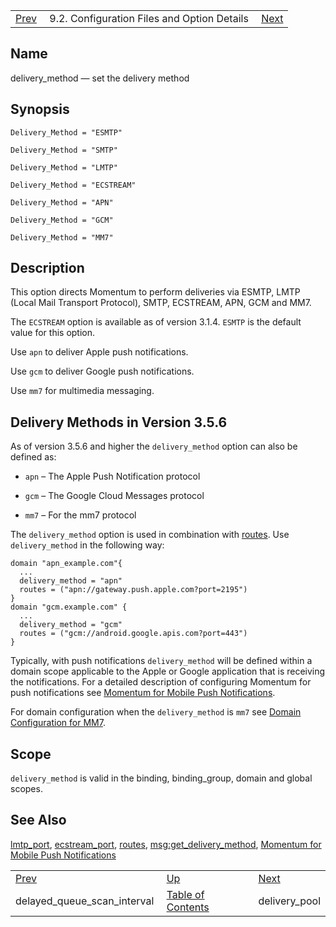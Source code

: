 |     |     |     |
| --- | --- | --- |
| [Prev](conf.ref.delayed_queue_scan_interval)  | 9.2. Configuration Files and Option Details |  [Next](conf.ref.delivery_pool.php) |

<a name="conf.ref.delivery_method"></a>
## Name

delivery_method — set the delivery method

## Synopsis

`Delivery_Method = "ESMTP"`

`Delivery_Method = "SMTP"`

`Delivery_Method = "LMTP"`

`Delivery_Method = "ECSTREAM"`

`Delivery_Method = "APN"`

`Delivery_Method = "GCM"`

`Delivery_Method = "MM7"`

<a name="idp8893536"></a>
## Description

This option directs Momentum to perform deliveries via ESMTP, LMTP (Local Mail Transport Protocol), SMTP, ECSTREAM, APN, GCM and MM7.

The `ECSTREAM` option is available as of version 3.1.4\. `ESMTP` is the default value for this option.

Use `apn` to deliver Apple push notifications.

Use `gcm` to deliver Google push notifications.

Use `mm7` for multimedia messaging.

<a name="conf.ref.delivery_method.push"></a>
## Delivery Methods in Version 3.5.6

As of version 3.5.6 and higher the `delivery_method` option can also be defined as:

*   `apn` – The Apple Push Notification protocol

*   `gcm` – The Google Cloud Messages protocol

*   `mm7` – For the mm7 protocol

The `delivery_method` option is used in combination with [routes](conf.ref.routes "routes"). Use `delivery_method` in the following way:

```
domain "apn_example.com"{
  ...
  delivery_method = "apn"
  routes = ("apn://gateway.push.apple.com?port=2195")
}
domain "gcm.example.com" {
  ...
  delivery_method = "gcm"
  routes = ("gcm://android.google.apis.com?port=443")
}
```

Typically, with push notifications `delivery_method` will be defined within a domain scope applicable to the Apple or Google application that is receiving the notifications. For a detailed description of configuring Momentum for push notifications see [Momentum for Mobile Push Notifications](https://support.messagesystems.com/docs/web-push/).

For domain configuration when the `delivery_method` is `mm7` see [Domain Configuration for MM7](https://support.messagesystems.com/docs/web-mobility/mobility.mm7.config).

<a name="idp8914032"></a>
## Scope

`delivery_method` is valid in the binding, binding_group, domain and global scopes.

<a name="idp8916112"></a>
## See Also

[lmtp_port](conf.ref.lmtp_port "lmtp_port"), [ecstream_port](conf.ref.ecstream_port.php "ecstream_port"), [routes](conf.ref.routes.php "routes"), [msg:get_delivery_method](lua.ref.msg_get_delivery_method.php "msg:get_delivery_method"), [Momentum for Mobile Push Notifications](https://support.messagesystems.com/docs/web-push/)

|     |     |     |
| --- | --- | --- |
| [Prev](conf.ref.delayed_queue_scan_interval)  | [Up](conf.ref.files.php) |  [Next](conf.ref.delivery_pool.php) |
| delayed_queue_scan_interval  | [Table of Contents](index) |  delivery_pool |
